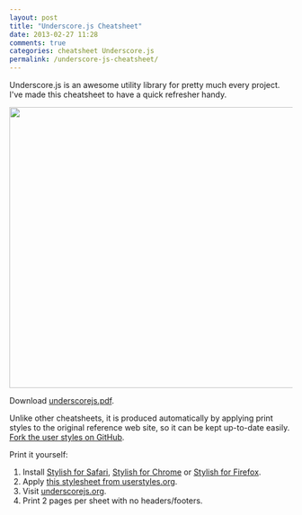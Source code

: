 ```yaml
---
layout: post
title: "Underscore.js Cheatsheet"
date: 2013-02-27 11:28
comments: true
categories: cheatsheet Underscore.js
permalink: /underscore-js-cheatsheet/
---
```


Underscore.js is an awesome utility library for pretty much every project. I've made this cheatsheet to have a quick refresher handy.

[<img src="http://files.tarantsov.com/cheatsheets/underscorejs-preview.png" width="800" height="500" alt="">](http://files.tarantsov.com/cheatsheets/underscorejs.pdf)

Download [underscorejs.pdf](http://files.tarantsov.com/cheatsheets/underscorejs.pdf).

Unlike other cheatsheets, it is produced automatically by applying print styles to the original reference web site, so it can be kept up-to-date easily. [Fork the user styles on GitHub](https://github.com/andreyvit/underscorejs-cheatsheet).

Print it yourself:

1. Install [Stylish for Safari](http://sobolev.us/stylish/), [Stylish for Chrome](https://chrome.google.com/webstore/detail/stylish/fjnbnpbmkenffdnngjfgmeleoegfcffe) or [Stylish for Firefox](https://addons.mozilla.org/en-US/firefox/addon/stylish/?src=external-userstyleshome).
2. Apply [this stylesheet from userstyles.org](http://userstyles.org/styles/83636/underscore-js-print-cheatsheet).
3. Visit [underscorejs.org](http://underscorejs.org/).
4. Print 2 pages per sheet with no headers/footers.
